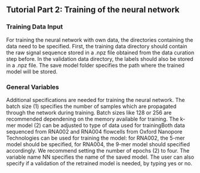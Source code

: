 ## Tutorial Part 2: Training of the neural network 

### Training Data Input
For training the neural network with own data, the directories containing the data need to be specified. First, the training data directory should contain the raw signal sequence stored in a .npz file obtained from the data curation step before. In the validation data directory, the labels should also be stored in a .npz file. The save model folder specifies the path where the trained model will be stored.

### General Variables
Additional specifications are needed for training the neural network. The batch size (1) specifies the number of samples which are propagated through the network during training. Batch sizes like 128 or 256 are recommended dependening on the memory available for training. The k-mer model (2) can be adjusted to type of data used for trainingBoth data sequenced from RNA002 and RNA004 flowcells from Oxford Nanopore Technologies can be used for training the model: for RNA002, the 5-mer model should be specified, for RNA004, the 9-mer model should specified accordingly. We recommend setting the number of epochs (2) to four. The variable name NN specifies the name of the saved model. The user can also specify if a validation of the retrained model is needed, by typing yes or no. 
